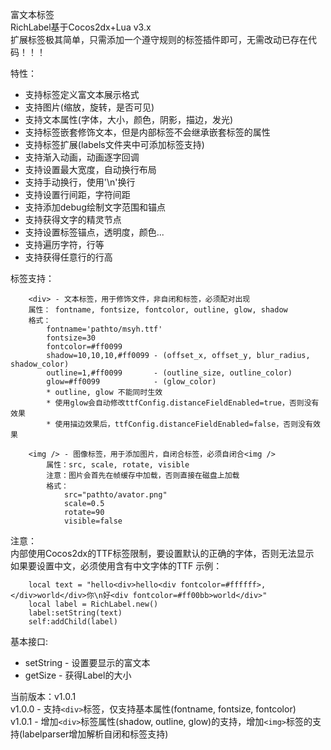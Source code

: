 富文本标签  
RichLabel基于Cocos2dx+Lua v3.x  
扩展标签极其简单，只需添加一个遵守规则的标签插件即可，无需改动已存在代码！！！  

特性：
    
*   支持标签定义富文本展示格式
*   支持图片(缩放，旋转，是否可见)
*   支持文本属性(字体，大小，颜色，阴影，描边，发光)
*   支持标签嵌套修饰文本，但是内部标签不会继承嵌套标签的属性
*   支持标签扩展(labels文件夹中可添加标签支持)
*   支持渐入动画，动画逐字回调
*   支持设置最大宽度，自动换行布局
*   支持手动换行，使用'\n'换行
*   支持设置行间距，字符间距
*   支持添加debug绘制文字范围和锚点
*   支持获得文字的精灵节点
*   支持设置标签锚点，透明度，颜色...
*   支持遍历字符，行等
*   支持获得任意行的行高
        
标签支持：  
```
    <div> - 文本标签，用于修饰文件，非自闭和标签，必须配对出现  
    属性： fontname, fontsize, fontcolor, outline, glow, shadow  
    格式：
        fontname='pathto/msyh.ttf'
        fontsize=30
        fontcolor=#ff0099
        shadow=10,10,10,#ff0099 - (offset_x, offset_y, blur_radius, shadow_color)
        outline=1,#ff0099       - (outline_size, outline_color)
        glow=#ff0099            - (glow_color) 
        * outline, glow 不能同时生效
        * 使用glow会自动修改ttfConfig.distanceFieldEnabled=true，否则没有效果
        * 使用描边效果后，ttfConfig.distanceFieldEnabled=false，否则没有效果
        
    <img /> - 图像标签，用于添加图片，自闭合标签，必须自闭合<img />
        属性：src, scale, rotate, visible
        注意：图片会首先在帧缓存中加载，否则直接在磁盘上加载
        格式：
            src="pathto/avator.png"
            scale=0.5
            rotate=90
            visible=false
```
注意：  
    内部使用Cocos2dx的TTF标签限制，要设置默认的正确的字体，否则无法显示  
    如果要设置中文，必须使用含有中文字体的TTF
示例：
```
    local text = "hello<div>hello<div fontcolor=#ffffff>,</div>world</div>你\n好<div fontcolor=#ff00bb>world</div>"
    local label = RichLabel.new()
    label:setString(text)  
    self:addChild(label)  
```
基本接口:  

* setString - 设置要显示的富文本   
* getSize - 获得Label的大小  

当前版本：v1.0.1    
v1.0.0 - 支持`<div>`标签，仅支持基本属性(fontname, fontsize, fontcolor)  
v1.0.1 - 增加`<div>`标签属性(shadow, outline, glow)的支持，增加`<img>`标签的支持(labelparser增加解析自闭和标签支持) 
